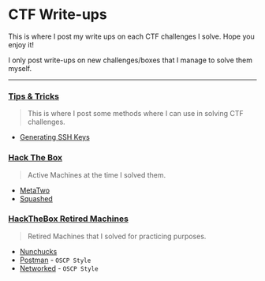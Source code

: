 # CTF Write-ups
This is where I post my write ups on each CTF challenges I solve. Hope you enjoy it!

I only post write-ups on new challenges/boxes that I manage to solve them myself.

---
### [Tips & Tricks](Tips%26Tricks/)
> This is where I post some methods where I can use in solving CTF challenges.
  - [Generating SSH Keys](Tips%26Tricks/Generating%20SSH%20Keys.md)

### [Hack The Box](HackTheBox/)
> Active Machines at the time I solved them.
  - [MetaTwo](HackTheBox/MetaTwo.md)
  - [Squashed](HackTheBox/Squashed.md)

### [HackTheBox Retired Machines](HackTheBox%20Retired%20Machines/)
> Retired Machines that I solved for practicing purposes.
  - [Nunchucks](HackTheBox%20Retired%20Machines/Nunchucks.md)
  - [Postman](HackTheBox%20Retired%20Machines/Postman.md) - `OSCP Style`
  - [Networked](HackTheBox%20Retired%20Machines/Networked.md) - `OSCP Style`
